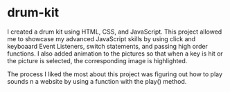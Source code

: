 # drum-kit
I created a drum kit using HTML, CSS, and JavaScript. This project allowed me to showcase my advanced JavaScript skills by using click and keyboaard Event Listeners, switch statements, and passing high order functions. I also added animation to the pictures so that when a key is hit or the picture is selected, the corresponding image is highlighted.

The process I liked the most about this project was figuring out how to play sounds n a website by using a function with the play() method.
